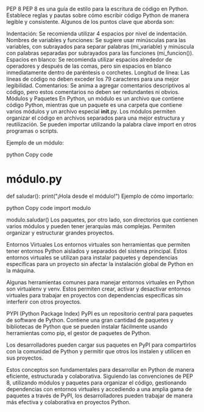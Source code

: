 PEP 8
PEP 8 es una guía de estilo para la escritura de código en Python. Establece reglas y pautas sobre cómo escribir código Python de manera legible y consistente. Algunos de los puntos clave que aborda son:

Indentación: Se recomienda utilizar 4 espacios por nivel de indentación.
Nombres de variables y funciones: Se sugiere usar minúsculas para las variables, con subrayados para separar palabras (mi_variable) y minúscula con palabras separadas por subrayados para las funciones (mi_funcion()).
Espacios en blanco: Se recomienda utilizar espacios alrededor de operadores y después de las comas, pero sin espacios en blanco inmediatamente dentro de paréntesis o corchetes.
Longitud de línea: Las líneas de código no deben exceder los 79 caracteres para una mejor legibilidad.
Comentarios: Se anima a agregar comentarios descriptivos al código, pero estos comentarios no deben ser redundantes ni obvios.
Módulos y Paquetes
En Python, un módulo es un archivo que contiene código Python, mientras que un paquete es una carpeta que contiene varios módulos y un archivo especial __init__.py. Los módulos permiten organizar el código en archivos separados para una mejor estructura y reutilización. Se pueden importar utilizando la palabra clave import en otros programas o scripts.

Ejemplo de un módulo:

python
Copy code
# módulo.py
def saludar():
    print("¡Hola desde el módulo!")
Ejemplo de cómo importarlo:

python
Copy code
import modulo

modulo.saludar()
Los paquetes, por otro lado, son directorios que contienen varios módulos y pueden tener jerarquías más complejas. Permiten organizar y estructurar grandes proyectos.

Entornos Virtuales
Los entornos virtuales son herramientas que permiten tener entornos Python aislados y separados del sistema principal. Estos entornos virtuales se utilizan para instalar paquetes y dependencias específicas para un proyecto sin afectar la instalación global de Python en la máquina.

Algunas herramientas comunes para manejar entornos virtuales en Python son virtualenv y venv. Estos permiten crear, activar y desactivar entornos virtuales para trabajar en proyectos con dependencias específicas sin interferir con otros proyectos.

PYPI (Python Package Index)
PyPI es un repositorio central para paquetes de software de Python. Contiene una gran cantidad de paquetes y bibliotecas de Python que se pueden instalar fácilmente usando herramientas como pip, el gestor de paquetes de Python.

Los desarrolladores pueden cargar sus paquetes en PyPI para compartirlos con la comunidad de Python y permitir que otros los instalen y utilicen en sus proyectos.

Estos conceptos son fundamentales para desarrollar en Python de manera eficiente, estructurada y colaborativa. Siguiendo las convenciones de PEP 8, utilizando módulos y paquetes para organizar el código, gestionando dependencias con entornos virtuales y accediendo a una amplia gama de paquetes a través de PyPI, los desarrolladores pueden trabajar de manera más efectiva y colaborativa en proyectos Python.

